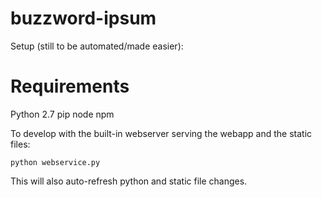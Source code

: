 buzzword-ipsum
==============

Setup (still to be automated/made easier):

Requirements
=
Python 2.7
pip
node
npm

To develop with the built-in webserver serving the webapp and the static
files:

    python webservice.py

This will also auto-refresh python and static file changes.
